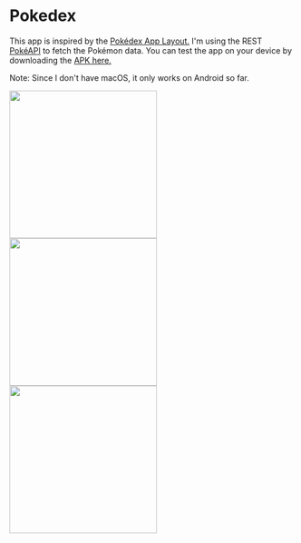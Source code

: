 # Pokedex
This app is inspired by the <a href="https://www.figma.com/file/THLxZSlOoUYMZrjFg0Kl1M/Pok%C3%A9dex?node-id=268%3A320">Pokédex App Layout.</a>
I'm using the REST <a href="https://pokeapi.co/">PokéAPI</a> to fetch the Pokémon data.
You can test the app on your device by downloading the <a href="https://drive.google.com/file/d/1Z4SVJTIPnc0ufdTZ-qiq_h0n0exC40jC/view?usp=sharing">APK here.</a>

Note: Since I don't have macOS, it only works on Android so far.

<img src="https://i.imgur.com/U5kpABj.jpg" width="260px"></img>
<img src="https://i.imgur.com/FihJBFm.jpg" width="260px"></img>
<img src="https://i.imgur.com/SIZUsRG.jpg" width="260px"></img>

